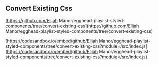 
## Convert Existing Css

[https://github.com/Elijah Manor/egghead-playlist-styled-components/tree/convert-existing-css](https://github.com/Elijah Manor/egghead-playlist-styled-components/tree/convert-existing-css)

[https://codesandbox.io/embed/github/Elijah Manor/egghead-playlist-styled-components/tree/convert-existing-css?module=/src/index.js](https://codesandbox.io/embed/github/Elijah Manor/egghead-playlist-styled-components/tree/convert-existing-css?module=/src/index.js)

